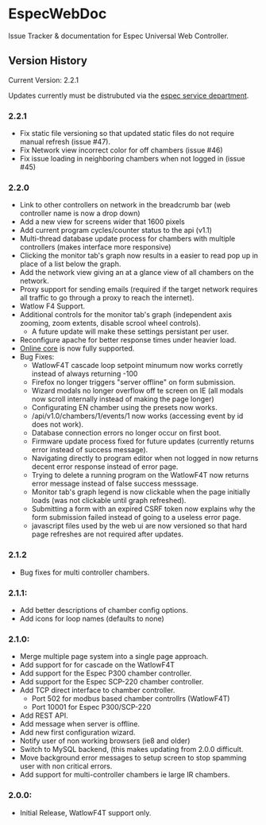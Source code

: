 # EspecWebDoc
Issue Tracker &amp; documentation for Espec Universal Web Controller.

## Version History
Current Version: 2.2.1

Updates currently must be distrubuted via the [espec service department](http://www.espec.com/na/support/).

### 2.2.1
  * Fix static file versioning so that updated static files do not require manual refresh (issue #47).
  * Fix Network view incorrect color for off chambers (issue #46)
  * Fix issue loading in neighboring chambers when not logged in (issue #45)

### 2.2.0
  * Link to other controllers on network in the breadcrumb bar (web controller name is now a drop down)
  * Add a new view for screens wider that 1600 pixels
  * Add current program cycles/counter status to the api (v1.1)
  * Multi-thread database update process for chambers with multiple controllers (makes interface more responsive)
  * Clicking the monitor tab's graph now results in a easier to read pop up in place of a list below the graph.
  * Add the network view giving an at a glance view of all chambers on the network.
  * Proxy support for sending emails (required if the target network requires all traffic to go through a proxy to reach the internet).
  * Watlow F4 Support.
  * Additional controls for the monitor tab's graph (independent axis zooming, zoom extents, disable scrool wheel controls).
    * A future update will make these settings persistant per user.
  * Reconfigure apache for better response times under heavier load.
  * [Online core](http://www.espec.co.jp/english/products/env-test/pcs/) is now fully supported.
  * Bug Fixes:
    * WatlowF4T cascade loop setpoint minumum now works corretly instead of always returning -100
    * Firefox no longer triggers "server offline" on form submission.
    * Wizard modals no longer overflow off te screen on IE (all modals now scroll internally instead of making the page longer)
    * Configurating EN chamber using the presets now works.
    * /api/v1.0/chambers/1/events/1 now works (accessing event by id does not work).
    * Database connection errors no longer occur on first boot.
    * Firmware update process fixed for future updates (currently returns error instead of success message).
    * Navigating directly to program editor when not logged in now returns decent error response instead of error page.
    * Trying to delete a running program on the WatlowF4T now returns error message instead of false success messsage.
    * Monitor tab's graph legend is now clickable when the page initially loads (was not clickable until graph refreshed).
    * Submitting a form with an expired CSRF token now explains why the form submission failed instead of going to a useless error page.
    * javascript files used by the web ui are now versioned so that hard page refreshes are not required after updates.

### 2.1.2
  * Bug fixes for multi controller chambers.

### 2.1.1:
  * Add better descriptions of chamber config options.
  * Add icons for loop names (defaults to none)

### 2.1.0:
  * Merge multiple page system into a single page approach.
  * Add support for for cascade on the WatlowF4T
  * Add support for the Espec P300 chamber controller.
  * Add support for the Espec SCP-220 chamber controller.
  * Add TCP direct interface to chamber controller.
    * Port 502 for modbus based chamber controllrs (WatlowF4T)
    * Port 10001 for Espec P300/SCP-220
  * Add REST API.
  * Add message when server is offline.
  * Add new first configuration wizard.
  * Notify user of non working browsers (ie8 and older)
  * Switch to MySQL backend, (this makes updating from 2.0.0 difficult.
  * Move background error messages to setup screen to stop spamming user with non critical errors.
  * Add support for multi-controller chambers ie large IR chambers.

### 2.0.0:
  * Initial Release, WatlowF4T support only.
